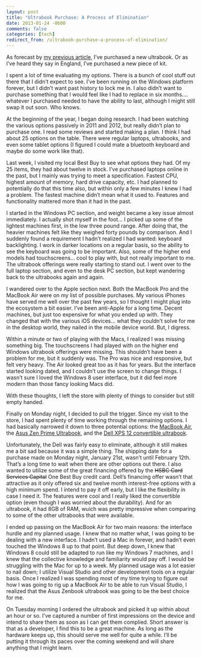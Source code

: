 ```yaml
---
layout: post
title: "Ultrabook Purchase: A Process of Elimination"
date: 2013-01-24 -0600
comments: false
categories: [tech]
redirect_from: /ultrabook-purchase-a-process-of-elimination/
---
```


As forecast by [my previous article][1], I’ve purchased a new ultrabook.  Or as I’ve heard they say in England, I’ve purchased a new piece of kit.

I spent a lot of time evaluating my options.  There is a bunch of cool stuff out there that I didn’t expect to see.  I’ve been running on the Windows platform forever, but I didn’t want past history to lock me in.  I also didn’t want to purchase something that I would feel like I had to replace in six months….  whatever I purchased needed to have the ability to last, although I might still swap it out soon.  Who knows.

At the beginning of the year, I began doing research.  I had been watching the various options passively in 2011 and 2012, but really didn’t plan to purchase one.  I read some reviews and started making a plan.  I think I had about 25 options on the table.  There were regular laptops, ultrabooks, and even some tablet options (I figured I could mate a bluetooth keyboard and maybe do some work like that).

Last week, I visited my local Best Buy to see what options they had.  Of my 25 items, they had about twelve in stock.  I’ve purchased laptops online in the past, but I mainly was trying to meet a specification.  Fastest CPU, highest amount of memory, hard drive capacity, etc.  I had planned to potentially do that this time also, but within only a few minutes I knew I had a problem.  The fastest machine didn’t mean what it used to.  Features and functionality mattered more than it had in the past.

I started in the Windows PC section, and weight became a key issue almost immediately.  I actually shot myself in the foot…  I picked up some of the lightest machines first, in the low three pound range.  After doing that, the heavier machines felt like they weighed forty pounds by comparison.  And I suddenly found a requirement I hadn’t realized I had wanted: keyboard backlighting.  I work in darker locations on a regular basis, so the ability to see the keyboard was going to be important.  Also, some of the higher end models had touchscreens... cool to play with, but not really important to me.  The ultrabook offerings were really starting to stand out.  I went over to the full laptop section, and even to the desk PC section, but kept wandering back to the ultrabooks again and again.

I wandered over to the Apple section next.  Both the MacBook Pro and the MacBook Air were on my list of possible purchases.  My various iPhones have served me well over the past few years, so I thought I might plug into the ecosystem a bit easier.  I’ve been anti-Apple for a long time.  Decent machines, but just too expensive for what you ended up with.  They changed that with the various iOS devices… what they couldn’t solve for me in the desktop world, they nailed in the mobile device world.  But, I digress.

Within a minute or two of playing with the Macs, I realized I was missing something big.  The touchscreens I had played with on the higher end Windows ultrabook offerings were missing.  This shouldn’t have been a problem for me, but it suddenly was.  The Pro was nice and responsive, but felt very heavy.  The Air looked great too as it has for years.  But the interface started looking dated, and I couldn’t use the screen to change things.  I wasn’t sure I loved the Windows 8 user interface, but it did feel more modern than those fancy looking Macs did.

With these thoughts, I left the store with plenty of things to consider but still empty handed.

Finally on Monday night, I decided to pull the trigger.  Since my visit to the store, I had spent plenty of time working through the remaining options.  I had basically narrowed it down to three potential options: the [MacBook Air][2], the [Asus Zen Prime Ultrabook][3], and the [Dell XPS 12 convertible ultrabook][4].

Unfortunately, the Dell was fairly easy to eliminate, although it still makes me a bit sad because it was a simple thing.  The shipping date for a purchase made on Monday night, January 21st, wasn’t until February 12th.  That’s a long time to wait when there are other options out there.  I also wanted to utilize some of the great financing offered by the ~~HSBC Card Services Capital~~ One Best Buy credit card.  Dell’s financing offer wasn’t that attractive as it only offered six and twelve month interest-free options with a high minimum spend.  I intend to pay it off early, but I like the flexibility in case I need it.  The features were cool and I really liked the convertible option (even though I was worried about the durability).  And for an ultrabook, it had 8GB of RAM, wuich was pretty impressive when comparing to some of the other ultrabooks that were available.

I ended up passing on the MacBook Air for two main reasons: the interface hurdle and my planned usage.  I knew that no matter what, I was going to be dealing with a new interface.  I hadn’t used a Mac in forever, and hadn’t even touched the Windows 8 up to that point.  But deep down, I knew that Windows 8 could still be adapted to run like my Windows 7 machines, and I knew that the collective knowledge and familiarity would pay off.  I would be struggling with the Mac for up to a week.  My planned usage was a lot easier to nail down; I utilize Visual Studio and other development tools on a regular basis.  Once I realized I was spending most of my time trying to figure out how I was going to rig up a MacBook Air to be able to run Visual Studio,  I realized that the Asus Zenbook ultrabook was going to be the best choice for me.

On Tuesday morning I ordered the ultrabook and picked it up within about an hour or so.  I’ve captured a number of first impressions on the device and intend to share them as soon as I can get them complied.  Short answer is that as a developer, I find this to be a great machine.  As long as the hardware keeps up, this should serve me well for quite a while.  I’ll be putting it through its paces over the coming weekend and will share anything that I might learn.

[1]: http://www.madajczyk.com/archive/2013/01/11/changes-in-my-technology-purchase-habits/
[2]: http://www.apple.com/macbookair/
[3]: http://zenbook.asus.com/
[4]: http://www.dell.com/us/p/xps-12-l221x/pd?c=us&cs=19&l=en&s=dhs&~ck=mn